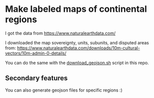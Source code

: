 # Make labeled maps of continental regions

I got the data from https://www.naturalearthdata.com/

I downloaded the map sovereignty, units, subunits, and disputed areas from:
https://www.naturalearthdata.com/downloads/10m-cultural-vectors/10m-admin-0-details/

You can do the same with the [download_geojson.sh](./download_geojson.sh) script in this repo.

## Secondary features

You can also generate geojson files for specific regions :)
